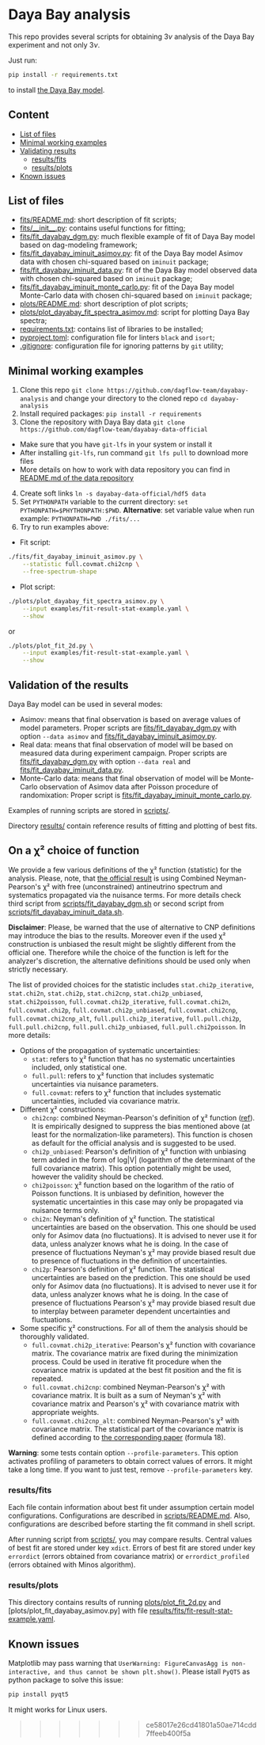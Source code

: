 # Daya Bay analysis

This repo provides several scripts for obtaining $`3\nu`$ analysis of the Daya Bay experiment and not only $`3\nu`$.

Just run:
```bash
pip install -r requirements.txt
```
to install [the Daya Bay model](https://git.jinr.ru/dagflow-team/dayabay-model-official).

## Content

- [List of files](#list-of-files)
- [Minimal working examples](#minimal-working-examples)
- [Validating results](#validating-results)
  - [results/fits](#results-fits)
  - [results/plots](#results-plots)
- [Known issues](#known-issues)

## List of files

- [fits/README.md](fits/README.md): short description of fit scripts;
- [fits/\_\_init\_\_.py](fits/__init__.py): contains useful functions for fitting;
- [fits/fit_dayabay_dgm.py](fits/fit_dayabay_dgm.py): much flexible example of fit of Daya Bay model based on dag-modeling framework;
- [fits/fit_dayabay_iminuit_asimov.py](fits/fit_dayabay_iminuit_asimov.py): fit of the Daya Bay model Asimov data with chosen chi-squared based on `iminuit` package;
- [fits/fit_dayabay_iminuit_data.py](fits/fit_dayabay_iminuit_data.py): fit of the Daya Bay model observed data with chosen chi-squared based on `iminuit` package;
- [fits/fit_dayabay_iminuit_monte_carlo.py](fits/fit_dayabay_iminuit_monte_carlo.py): fit of the Daya Bay model Monte-Carlo data with chosen chi-squared based on `iminuit` package;
- [plots/README.md](plots/README.md): short description of plot scripts;
- [plots/plot_dayabay_fit_spectra_asimov.md](plots/plot_dayabay_fit_spectra_asimov.md): script for plotting Daya Bay spectra;
- [requirements.txt](requirements.txt): contains list of libraries to be installed;
- [pyproject.toml](pyproject.toml): configuration file for linters `black` and `isort`;
- [.gitignore](.gitignore): configuration file for ignoring patterns by `git` utility;

## Minimal working examples

1. Clone this repo `git clone https://github.com/dagflow-team/dayabay-analysis` and change your directory to the cloned repo `cd dayabay-analysis`
2. Install required packages: `pip install -r requirements`
3. Clone the repository with Daya Bay data `git clone https://github.com/dagflow-team/dayabay-data-official`
  - Make sure that you have `git-lfs` in your system or install it
  - After installing `git-lfs`, run command `git lfs pull` to download more files
  - More details on how to work with data repository you can find in [README.md of the data repository](https://github.com/dagflow-team/dayabay-data-official)
4. Create soft links `ln -s dayabay-data-official/hdf5 data`
5. Set `PYTHONPATH` variable to the current directory: `set PYTHONPATH=$PHYTHONPATH:$PWD`. **Alternative**: set variable value when run example: `PYTHONPATH=PWD ./fits/...`
6. Try to run examples above:
  - Fit script:
```bash
./fits/fit_dayabay_iminuit_asimov.py \
    --statistic full.covmat.chi2cnp \
    --free-spectrum-shape
```
  - Plot script:
```bash
./plots/plot_dayabay_fit_spectra_asimov.py \
    --input examples/fit-result-stat-example.yaml \
    --show
```
  or
```bash
./plots/plot_fit_2d.py \
    --input examples/fit-result-stat-example.yaml \
    --show
```

## Validation of the results

Daya Bay model can be used in several modes:
- Asimov: means that final observation is based on average values of model parameters. Proper scripts are [fits/fit_dayabay_dgm.py](fits/fit_dayabay_dgm.py) with option `--data asimov` and [fits/fit_dayabay_iminuit_asimov.py](fits/fit_dayabay_iminuit_asimov.py).
- Real data: means that final observation of model will be based on measured data during experiment campaign. Proper scripts are [fits/fit_dayabay_dgm.py](fits/fit_dayabay_dgm.py) with option `--data real` and [fits/fit_dayabay_iminuit_data.py](fits/fit_dayabay_iminuit_data.py).
- Monte-Carlo data: means that final observation of model will be Monte-Carlo observation of Asimov data after Poisson procedure of randomixation: Proper script is [fits/fit_dayabay_iminuit_monte_carlo.py](fits/fit_dayabay_iminuit_monte_carlo.py).

Examples of running scripts are stored in [scripts/](scripts).

Directory [results/](results) contain reference results of fitting and plotting of best fits.

## On a χ² choice of function

We provide a few various definitions of the χ² function (statistic) for the analysis. Please, note, that [the official result](https://journals.aps.org/prl/abstract/10.1103/PhysRevLett.130.161802) is using Combined Neyman-Pearson's χ² with free (unconstrained) antineutrino spectrum and systematics propagated via the nuisance terms. For more details check third script from [scripts/fit_dayabay_dgm.sh](scripts/fit_dayabay_dgm.sh) or second script from [scripts/fit_dayabay_iminuit_data.sh](scripts/fit_dayabay_iminuit_data.sh).

**Disclaimer**: Please, be warned that the use of alternative to CNP definitions may introduce the bias to the results. Moreover even if the used χ² construction is unbiased the result might be slightly different from the official one. Therefore while the choice of the function is left for the analyzer's discretion, the alternative definitions should be used only when strictly necessary.

The list of provided choices for the statistic includes `stat.chi2p_iterative`, `stat.chi2n`, `stat.chi2p`, `stat.chi2cnp`, `stat.chi2p_unbiased`, `stat.chi2poisson`, `full.covmat.chi2p_iterative`, `full.covmat.chi2n`, `full.covmat.chi2p`, `full.covmat.chi2p_unbiased`, `full.covmat.chi2cnp`, `full.covmat.chi2cnp_alt`, `full.pull.chi2p_iterative`, `full.pull.chi2p`, `full.pull.chi2cnp`, `full.pull.chi2p_unbiased`, `full.pull.chi2poisson`. In more details:
- Options of the propagation of systematic uncertainties:
    * `stat`: refers to χ² function that has no systematic uncertainties included, only statistical one.
    * `full.pull`: refers to χ² function that includes systematic uncertainties via nuisance parameters.
    * `full.covmat`: refers to χ² function that includes systematic uncertainties, included via covariance matrix.
- Different χ² constructions:
    * `chi2cnp`: combined Neyman-Pearson's definition of χ² function ([ref](https://arxiv.org/pdf/1903.07185)). It is empirically designed to suppress the bias mentioned above (at least for the normalization-like parameters). This function is chosen as default for the official analysis and is suggested to be used.
    * `chi2p_unbiased`: Pearson's definition of χ² function with unbiasing term added in the form of log|V| (logarithm of the determinant of the full covariance matrix). This option potentially might be used, however the validity should be checked.
    * `chi2poisson`: χ² function based on the logarithm of the ratio of Poisson functions. It is unbiased by definition, however the systematic uncertainties in this case may only be propagated via nuisance terms only.
    * `chi2n`: Neyman's definition of χ² function. The statistical uncertainties are based on the observation. This one should be used only for Asimov data (no fluctuations). It is advised to never use it for data, unless analyzer knows what he is doing. In the case of presence of fluctuations Neyman's χ² may provide biased result due to presence of fluctuations in the definition of uncertainties.
    * `chi2p`: Pearson's definition of χ² function. The statistical uncertainties are based on the prediction. This one should be used only for Asimov data (no fluctuations). It is advised to never use it for data, unless analyzer knows what he is doing. In the case of presence of fluctuations Pearson's χ² may provide biased result due to interplay between parameter dependent uncertainties and fluctuations.
- Some specific χ² constructions. For all of them the analysis should be thoroughly validated.
    * `full.covmat.chi2p_iterative`: Pearson's χ² function with covariance matrix. The covariance matrix are fixed during the minimization process. Could be used in iterative fit procedure when the covariance matrix is updated at the best fit position and the fit is repeated.
    * `full.covmat.chi2cnp`: combined Neyman-Pearson's χ² with covariance matrix. It is built as a sum of Neyman's χ² with covariance matrix and Pearson's χ² with covariance matrix with appropriate weights.
    * `full.covmat.chi2cnp_alt`: combined Neyman-Pearson's χ² with covariance matrix. The statistical part of the covariance matrix is defined according to [the corresponding paper](https://arxiv.org/pdf/1903.07185) (formula 18).

**Warning**: some tests contain option `--profile-parameters`. This option activates profiling of parameters to obtain correct values of errors. It might take a long time. If you want to just test, remove `--profile-parameters` key.

### results/fits

Each file contain information about best fit under assumption certain model configurations. Configurations are described in [scripts/README.md](scripts/README.md). Also, configurations are described before starting the fit command in shell script.

After running script from [scripts/](scripts), you may compare results. Central values of best fit are stored under key `xdict`. Errors of best fit are stored under key `errordict` (errors obtained from covariance matrix) or `errordict_profiled` (errors obtained with Minos algorithm).

### results/plots

This directory contains results of running [plots/plot_fit_2d.py](plots/plot_fit_2d.py) and [plots/plot_fit_dayabay_asimov.py] with file [results/fits/fit-result-stat-example.yaml](results/fits/fit-result-stat-example.yaml).

## Known issues

Matplotlib may pass warning that `UserWarning: FigureCanvasAgg is non-interactive, and thus cannot be shown plt.show()`. Please istall `PyQT5` as python package to solve this issue:
```bash
pip install pyqt5
```
It might works for Linux users.
>>>>>>> ce58017e26cd41801a50ae714cdd7ffeeb400f5a
